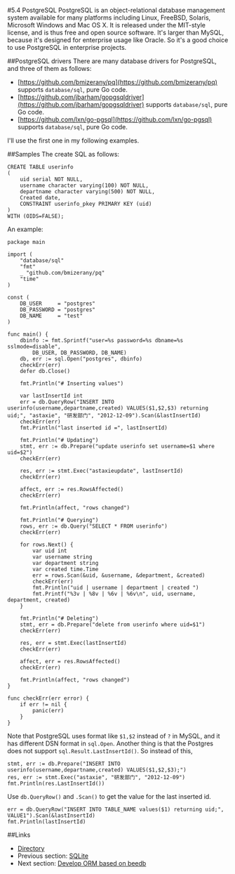 #5.4 PostgreSQL
PostgreSQL is an object-relational database management system available for many platforms including Linux, FreeBSD, Solaris, Microsoft Windows and Mac OS X. It is released under the MIT-style license, and is thus free and open source software. It's larger than MySQL, because it's designed for enterprise usage like Oracle. So it's a good choice to use PostgreSQL in enterprise projects.

##PostgreSQL drivers
There are many database drivers for PostgreSQL, and three of them as follows:

- [https://github.com/bmizerany/pq](https://github.com/bmizerany/pq) supports `database/sql`, pure Go code.
- [https://github.com/jbarham/gopgsqldriver](https://github.com/jbarham/gopgsqldriver) supports `database/sql`, pure Go code.
- [https://github.com/lxn/go-pgsql](https://github.com/lxn/go-pgsql) supports `database/sql`, pure Go code.

I'll use the first one in my following examples.

##Samples
The create SQL as follows:

	CREATE TABLE userinfo
	(
	    uid serial NOT NULL,
	    username character varying(100) NOT NULL,
	    departname character varying(500) NOT NULL,
	    Created date,
	    CONSTRAINT userinfo_pkey PRIMARY KEY (uid)
	)
	WITH (OIDS=FALSE);

An example:

	package main

	import (
		"database/sql"
		"fmt"
		_ "github.com/bmizerany/pq"
		"time"
	)

	const (
		DB_USER     = "postgres"
		DB_PASSWORD = "postgres"
		DB_NAME     = "test"
	)

	func main() {
		dbinfo := fmt.Sprintf("user=%s password=%s dbname=%s sslmode=disable",
			DB_USER, DB_PASSWORD, DB_NAME)
		db, err := sql.Open("postgres", dbinfo)
		checkErr(err)
		defer db.Close()

		fmt.Println("# Inserting values")
	
		var lastInsertId int
		err = db.QueryRow("INSERT INTO userinfo(username,departname,created) VALUES($1,$2,$3) returning uid;", "astaxie", "研发部门", "2012-12-09").Scan(&lastInsertId)
		checkErr(err)
		fmt.Println("last inserted id =", lastInsertId)

		fmt.Println("# Updating")
		stmt, err := db.Prepare("update userinfo set username=$1 where uid=$2")
		checkErr(err)

		res, err := stmt.Exec("astaxieupdate", lastInsertId)
		checkErr(err)

		affect, err := res.RowsAffected()
		checkErr(err)

		fmt.Println(affect, "rows changed")

		fmt.Println("# Querying")
		rows, err := db.Query("SELECT * FROM userinfo")
		checkErr(err)

		for rows.Next() {
			var uid int
			var username string
			var department string
			var created time.Time
			err = rows.Scan(&uid, &username, &department, &created)
			checkErr(err)
			fmt.Println("uid | username | department | created ")
			fmt.Printf("%3v | %8v | %6v | %6v\n", uid, username, department, created)
		}

		fmt.Println("# Deleting")
		stmt, err = db.Prepare("delete from userinfo where uid=$1")
		checkErr(err)

		res, err = stmt.Exec(lastInsertId)
		checkErr(err)

		affect, err = res.RowsAffected()
		checkErr(err)

		fmt.Println(affect, "rows changed")
	}

	func checkErr(err error) {
		if err != nil {
			panic(err)
		}
	}

Note that PostgreSQL uses format like `$1,$2` instead of `?` in MySQL, and it has different DSN format in `sql.Open`. 
Another thing is that the Postgres does not support `sql.Result.LastInsertId()`.
So instead of this,

	stmt, err := db.Prepare("INSERT INTO userinfo(username,departname,created) VALUES($1,$2,$3);")
	res, err := stmt.Exec("astaxie", "研发部门", "2012-12-09")
	fmt.Println(res.LastInsertId())

Use `db.QueryRow()` and `.Scan()` to get the value for the last inserted id.

	err = db.QueryRow("INSERT INTO TABLE_NAME values($1) returning uid;",	VALUE1").Scan(&lastInsertId)
	fmt.Println(lastInsertId)

##Links
- [Directory](preface.md)
- Previous section: [SQLite](05.3.md)
- Next section: [Develop ORM based on beedb](05.5.md)
